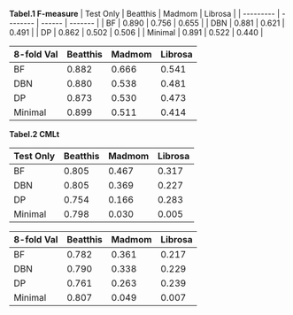 **Tabel.1 F-measure**
| Test Only | Beatthis | Madmom | Librosa |
| --------- | -------- | ------ | ------- |
| BF        | 0.890    | 0.756  | 0.655   |
| DBN       | 0.881    | 0.621  | 0.491   |
| DP        | 0.862    | 0.502  | 0.506   |
| Minimal   | 0.891    | 0.522  | 0.440   |

| 8-fold Val | Beatthis | Madmom | Librosa |
| ---------- | -------- | ------ | ------- |
| BF         | 0.882    | 0.666  | 0.541   |
| DBN        | 0.880    | 0.538  | 0.481   |
| DP         | 0.873    | 0.530  | 0.473   |
| Minimal    | 0.899    | 0.511  | 0.414   |



**Tabel.2  CMLt** 

| Test Only | Beatthis | Madmom | Librosa |
| --------- | -------- | ------ | ------- |
| BF        | 0.805    | 0.467  | 0.317   |
| DBN       | 0.805    | 0.369  | 0.227   |
| DP        | 0.754    | 0.166  | 0.283   |
| Minimal   | 0.798    | 0.030  | 0.005   |

| 8-fold Val | Beatthis | Madmom | Librosa |
| ---------- | -------- | ------ | ------- |
| BF         | 0.782    | 0.361  | 0.217   |
| DBN        | 0.790    | 0.338  | 0.229   |
| DP         | 0.761    | 0.263  | 0.239   |
| Minimal    | 0.807    | 0.049  | 0.007   |